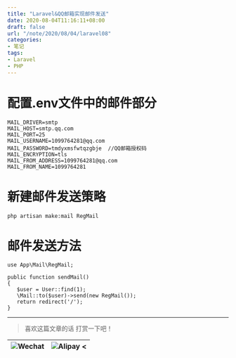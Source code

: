 ```yaml
---
title: "Laravel&QQ邮箱实现邮件发送"
date: 2020-08-04T11:16:11+08:00
draft: false
url: "/note/2020/08/04/laravel08"
categories: 
- 笔记
tags: 
- Laravel
- PHP
---
```

# 配置.env文件中的邮件部分
```
MAIL_DRIVER=smtp
MAIL_HOST=smtp.qq.com
MAIL_PORT=25
MAIL_USERNAME=1099764281@qq.com
MAIL_PASSWORD=tmdyxmsfwtqzgbje  //QQ邮箱授权码
MAIL_ENCRYPTION=tls
MAIL_FROM_ADDRESS=1099764281@qq.com
MAIL_FROM_NAME=1099764281
```
# 新建邮件发送策略
```
php artisan make:mail RegMail
```
# 邮件发送方法
```
use App\Mail\RegMail;

public function sendMail()
{
   $user = User::find(1);
   \Mail::to($user)->send(new RegMail());
   return redirect('/');
}    
```
___
> 喜欢这篇文章的话 打赏一下吧！ 

| ![Wechat](/images/pay/eb05acdaec967.png)  | ![Alipay <](/images/pay/7f127f545.jpg) |
| --------   | -----:  |


